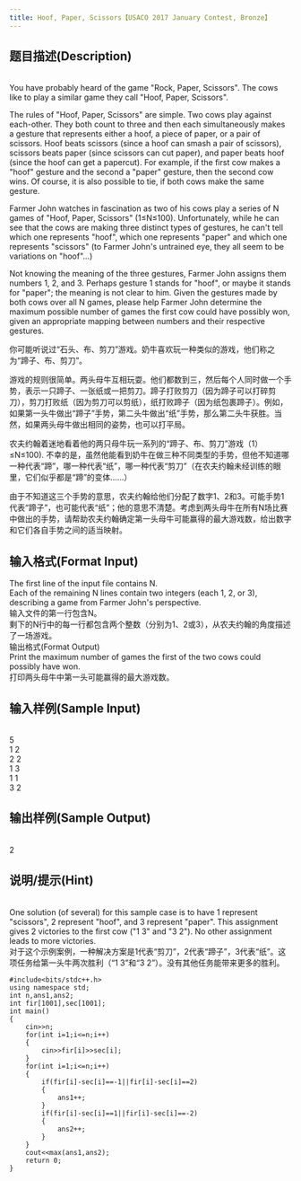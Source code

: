 ```yaml
---
title: Hoof, Paper, Scissors【USACO 2017 January Contest, Bronze】
---
```

<!-- wp:heading -->
<h2 class="wp-block-heading">题目描述(Description)</h2>
<!-- /wp:heading -->

<!-- wp:paragraph -->
<p><br>You have probably heard of the game "Rock, Paper, Scissors". The cows like to play a similar game they call "Hoof, Paper, Scissors".</p>
<!-- /wp:paragraph -->

<!-- wp:paragraph -->
<p>The rules of "Hoof, Paper, Scissors" are simple. Two cows play against each-other. They both count to three and then each simultaneously makes a gesture that represents either a hoof, a piece of paper, or a pair of scissors. Hoof beats scissors (since a hoof can smash a pair of scissors), scissors beats paper (since scissors can cut paper), and paper beats hoof (since the hoof can get a papercut). For example, if the first cow makes a "hoof" gesture and the second a "paper" gesture, then the second cow wins. Of course, it is also possible to tie, if both cows make the same gesture.</p>
<!-- /wp:paragraph -->

<!-- wp:paragraph -->
<p>Farmer John watches in fascination as two of his cows play a series of N games of "Hoof, Paper, Scissors" (1≤N≤100). Unfortunately, while he can see that the cows are making three distinct types of gestures, he can't tell which one represents "hoof", which one represents "paper" and which one represents "scissors" (to Farmer John's untrained eye, they all seem to be variations on "hoof"...)</p>
<!-- /wp:paragraph -->

<!-- wp:paragraph -->
<p>Not knowing the meaning of the three gestures, Farmer John assigns them numbers 1, 2, and 3. Perhaps gesture 1 stands for "hoof", or maybe it stands for "paper"; the meaning is not clear to him. Given the gestures made by both cows over all N games, please help Farmer John determine the maximum possible number of games the first cow could have possibly won, given an appropriate mapping between numbers and their respective gestures.</p>
<!-- /wp:paragraph -->

<!-- wp:paragraph -->
<p>你可能听说过“石头、布、剪刀”游戏。奶牛喜欢玩一种类似的游戏，他们称之为“蹄子、布、剪刀”。</p>
<!-- /wp:paragraph -->

<!-- wp:paragraph -->
<p>游戏的规则很简单。两头母牛互相玩耍。他们都数到三，然后每个人同时做一个手势，表示一只蹄子、一张纸或一把剪刀。蹄子打败剪刀（因为蹄子可以打碎剪刀），剪刀打败纸（因为剪刀可以剪纸），纸打败蹄子（因为纸包裹蹄子）。例如，如果第一头牛做出“蹄子”手势，第二头牛做出“纸”手势，那么第二头牛获胜。当然，如果两头母牛做出相同的姿势，也可以打平局。</p>
<!-- /wp:paragraph -->

<!-- wp:paragraph -->
<p>农夫约翰着迷地看着他的两只母牛玩一系列的“蹄子、布、剪刀”游戏（1）≤N≤100). 不幸的是，虽然他能看到奶牛在做三种不同类型的手势，但他不知道哪一种代表“蹄”，哪一种代表“纸”，哪一种代表“剪刀”（在农夫约翰未经训练的眼里，它们似乎都是“蹄”的变体……）</p>
<!-- /wp:paragraph -->

<!-- wp:paragraph -->
<p>由于不知道这三个手势的意思，农夫约翰给他们分配了数字1、2和3。可能手势1代表“蹄子”，也可能代表“纸”；他的意思不清楚。考虑到两头母牛在所有N场比赛中做出的手势，请帮助农夫约翰确定第一头母牛可能赢得的最大游戏数，给出数字和它们各自手势之间的适当映射。</p>
<!-- /wp:paragraph -->

<!-- wp:heading -->
<h2 class="wp-block-heading">输入格式(Format Input)</h2>
<!-- /wp:heading -->

<!-- wp:paragraph -->
<p>The first line of the input file contains N.<br>Each of the remaining N lines contain two integers (each 1, 2, or 3), describing a game from Farmer John's perspective.<br>输入文件的第一行包含N。<br>剩下的N行中的每一行都包含两个整数（分别为1、2或3），从农夫约翰的角度描述了一场游戏。<br>输出格式(Format Output)<br>Print the maximum number of games the first of the two cows could possibly have won.<br>打印两头母牛中第一头可能赢得的最大游戏数。</p>
<!-- /wp:paragraph -->

<!-- wp:heading -->
<h2 class="wp-block-heading">输入样例(Sample Input)</h2>
<!-- /wp:heading -->

<!-- wp:paragraph -->
<p><br>5<br>1 2<br>2 2<br>1 3<br>1 1<br>3 2</p>
<!-- /wp:paragraph -->

<!-- wp:heading -->
<h2 class="wp-block-heading">输出样例(Sample Output)</h2>
<!-- /wp:heading -->

<!-- wp:paragraph -->
<p><br>2</p>
<!-- /wp:paragraph -->

<!-- wp:heading -->
<h2 class="wp-block-heading">说明/提示(Hint)</h2>
<!-- /wp:heading -->

<!-- wp:paragraph -->
<p><br>One solution (of several) for this sample case is to have 1 represent "scissors", 2 represent "hoof", and 3 represent "paper". This assignment gives 2 victories to the first cow ("1 3" and "3 2"). No other assignment leads to more victories.<br>对于这个示例案例，一种解决方案是1代表“剪刀”，2代表“蹄子”，3代表“纸”。这项任务给第一头牛两次胜利（“1 3”和“3 2”）。没有其他任务能带来更多的胜利。</p>
<!-- /wp:paragraph -->

<!-- wp:code -->
<pre class="wp-block-code"><code>#include&lt;bits/stdc++.h&gt;
using namespace std;
int n,ans1,ans2;
int fir&#91;1001],sec&#91;1001];
int main()
{
    cin&gt;&gt;n;
    for(int i=1;i&lt;=n;i++)
    {
        cin&gt;&gt;fir&#91;i]&gt;&gt;sec&#91;i];
    }
    for(int i=1;i&lt;=n;i++)
    {
        if(fir&#91;i]-sec&#91;i]==-1||fir&#91;i]-sec&#91;i]==2)
        {
            ans1++;
        }
        if(fir&#91;i]-sec&#91;i]==1||fir&#91;i]-sec&#91;i]==-2)
        {
            ans2++;
        }
    }
    cout&lt;&lt;max(ans1,ans2);
    return 0;
}</code></pre>
<!-- /wp:code -->
